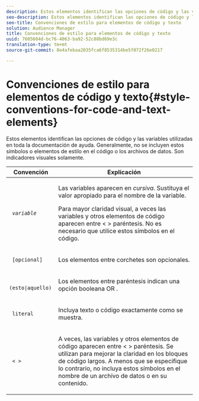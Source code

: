 ```yaml
---
description: Estos elementos identifican las opciones de código y las variables utilizadas en toda la documentación de ayuda. Generalmente, no se incluyen estos símbolos o elementos de estilo en el código o los archivos de datos. Son indicadores visuales solamente.
seo-description: Estos elementos identifican las opciones de código y las variables utilizadas en toda la documentación de ayuda. Generalmente, no se incluyen estos símbolos o elementos de estilo en el código o los archivos de datos. Son indicadores visuales solamente.
seo-title: Convenciones de estilo para elementos de código y texto
solution: Audience Manager
title: Convenciones de estilo para elementos de código y texto
uuid: 7605604d-bc76-4063-ba92-52c88bd69e3c
translation-type: tm+mt
source-git-commit: 8e4afebaa2035fca6f8535314be5f072f26e0217

---
```



# Convenciones de estilo para elementos de código y texto{#style-conventions-for-code-and-text-elements}

Estos elementos identifican las opciones de código y las variables utilizadas en toda la documentación de ayuda. Generalmente, no se incluyen estos símbolos o elementos de estilo en el código o los archivos de datos. Son indicadores visuales solamente.

<table id="table_EBEF9490D90041BD8B7ABE3AF1AF35B6"> 
 <thead> 
  <tr> 
   <th colname="col1" class="entry"> Convención </th> 
   <th colname="col2" class="entry"> Explicación </th> 
  </tr> 
 </thead>
 <tbody> 
  <tr> 
   <td colname="col1"> <p> <code> <i>variable</i></code> </p> </td> 
   <td colname="col2"> <p>Las variables aparecen en <i>cursiva</i>. Sustituya el valor apropiado para el nombre de la variable. </p> <p>Para mayor claridad visual, a veces las variables y otros elementos de código aparecen entre &lt; &gt; paréntesis. No es necesario que utilice estos símbolos en el código. </p> </td> 
  </tr> 
  <tr> 
   <td colname="col1"> <p> <code> [opcional]</code> </p> </td> 
   <td colname="col2"> <p>Los elementos entre corchetes son opcionales. </p> </td> 
  </tr> 
  <tr> 
   <td colname="col1"> <p> <code> (esto|aquello) </code> </p> </td> 
   <td colname="col2"> <p>Los elementos entre paréntesis indican una opción booleana <span class="wintitle"> OR</span> . </p> </td> 
  </tr> 
  <tr> 
   <td colname="col1"> <p> <code> literal</code> </p> </td> 
   <td colname="col2"> <p>Incluya texto o código exactamente como se muestra. </p> </td> 
  </tr> 
  <tr> 
   <td colname="col1"> <p> <code> &lt; &gt;</code> </p> </td> 
   <td colname="col2"> <p>A veces, las variables y otros elementos de código aparecen entre &lt; &gt; paréntesis. Se utilizan para mejorar la claridad en los bloques de código largos. A menos que se especifique lo contrario, no incluya estos símbolos en el nombre de un archivo de datos o en su contenido. </p> </td> 
  </tr> 
 </tbody> 
</table>

